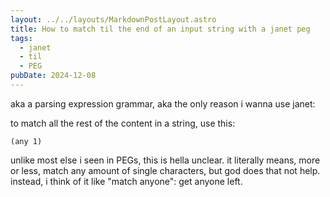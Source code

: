 ```yaml
---
layout: ../../layouts/MarkdownPostLayout.astro
title: How to match til the end of an input string with a janet peg
tags:
  - janet
  - til
  - PEG
pubDate: 2024-12-08
---
```


aka a parsing expression grammar, aka the only reason i wanna use janet:

to match all the rest of the content in a string, use this:
```janet
(any 1)
```

unlike most else i seen in PEGs, this is hella unclear. it literally means, more 
or less, match any amount of single characters, but god does that not help. 
instead, i think of it like "match anyone": get anyone left. 